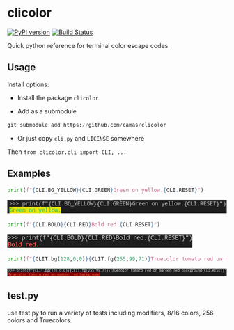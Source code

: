 # clicolor

[![PyPI version](https://badge.fury.io/py/clicolor.svg)](https://badge.fury.io/py/clicolor)
[![Build Status](https://travis-ci.org/camas/clicolor.svg?branch=master)](https://travis-ci.org/camas/clicolor)

Quick python reference for terminal color escape codes

## Usage

Install options:

- Install the package `clicolor`

- Add as a submodule

```python
git submodule add https://github.com/camas/clicolor
```

- Or just copy `cli.py` and `LICENSE` somewhere

Then `from clicolor.cli import CLI, ...`

## Examples

```python
print(f"{CLI.BG_YELLOW}{CLI.GREEN}Green on yellow.{CLI.RESET}")
```

![Green text on yellow background example](https://raw.githubusercontent.com/camas/clicolor/master/examples/green_on_yellow.png)

```python
print(f"{CLI.BOLD}{CLI.RED}Bold red.{CLI.RESET}")
```

![Bold red text example](https://raw.githubusercontent.com/camas/clicolor/master/examples/bold_red.png)

```python
print(f"{CLIT.bg(128,0,0)}{CLIT.fg(255,99,71)}Truecolor tomato red on maroon red background{CLI.RESET}")
```

![Truecolor red example](https://raw.githubusercontent.com/camas/clicolor/master/examples/truecolor_red.png)

## test.py

use test.py to run a variety of tests including modifiers, 8/16 colors, 256 colors and Truecolors.
